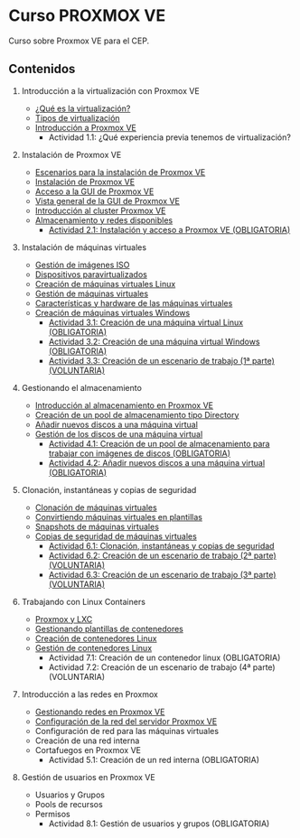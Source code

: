 # Curso PROXMOX VE
Curso sobre Proxmox VE para el CEP.

## Contenidos

1. Introducción a la virtualización con Proxmox VE
    * [¿Qué es la virtualización?](modulo1/virtualizacion.md)
    * [Tipos de virtualización](modulo1/tipos.md)
    * [Introducción a Proxmox VE](modulo1/proxmox.md)
        * Actividad 1.1: ¿Qué experiencia previa tenemos de virtualización?
    
2. Instalación de Proxmox VE
    * [Escenarios para la instalación de Proxmox VE](modulo2/escenarios.md)
    * [Instalación de Proxmox VE](modulo2/instalacion.md)
    * [Acceso a la GUI de Proxmox VE](modulo2/acceso.md)
    * [Vista general de la GUI de Proxmox VE](modulo2/vista_general.md)
    * [Introducción al cluster Proxmox VE](modulo2/introduccion_cluster.md)
    * [Almacenamiento y redes disponibles](modulo2/almacenamiento_redes.md)
        * [Actividad 2.1: Instalación y acceso a Proxmox VE (OBLIGATORIA)](modulo2/actividad1.md)

3. Instalación de máquinas virtuales
    * [Gestión de imágenes ISO](modulo3/iso.md)
    * [Dispositivos paravirtualizados](modulo3/paravirtualizados.md)
    * [Creación de máquinas virtuales Linux](modulo3/creacion_linux.md)
    * [Gestión de máquinas virtuales](modulo3/gestion.md)
    * [Características y hardware de las máquinas virtuales](modulo3/caracteristicas.md)
    * [Creación de máquinas virtuales Windows](modulo3/creacion_windows.md)
        * [Actividad 3.1: Creación de una máquina virtual Linux (OBLIGATORIA)](modulo3/actividad1.md)
        * [Actividad 3.2: Creación de una máquina virtual Windows (OBLIGATORIA)](modulo3/actividad2.md)
        * [Actividad 3.3: Creación de un escenario  de trabajo (1ª parte) (VOLUNTARIA)](modulo3/actividad3.md)

4. Gestionando el almacenamiento
    * [Introducción al almacenamiento en Proxmox VE](modulo4/almacenamiento.md)
    * [Creación de un pool de almacenamiento tipo Directory](modulo4/directory.md)
    * [Añadir nuevos discos a una máquina virtual](modulo4/nuevo_almacenamiento.md)
    * [Gestión de los discos de una máquina virtual](modulo4/gestion_almacenamiento.md)
        * [Actividad 4.1: Creación de un pool de almacenamiento para trabajar con imágenes de discos (OBLIGATORIA)](modulo4/actividad1.md)
        * [Actividad 4.2: Añadir nuevos discos a una máquina virtual (OBLIGATORIA)](modulo4/actividad2.md)

5. Clonación, instantáneas y copias de seguridad
    * [Clonación de máquinas virtuales](modulo5/clonacion.md)
    * [Convirtiendo máquinas virtuales en plantillas](modulo5/plantillas.md)
    * [Snapshots de máquinas virtuales](modulo5/snapshot.md)
    * [Copias de seguridad de máquinas virtuales](modulo5/backup.md)
        * [Actividad 6.1: Clonación, instantáneas y copias de seguridad](modulo5/actividad1.md)
        * [Actividad 6.2: Creación de un escenario  de trabajo (2ª parte) (VOLUNTARIA)](modulo5/actividad2.md)
        * [Actividad 6.3: Creación de un escenario  de trabajo (3ª parte) (VOLUNTARIA)](modulo5/actividad3.md)

6. Trabajando con Linux Containers
    * [Proxmox y LXC](modulo6/introduccion.md)
    * [Gestionando plantillas de contenedores](modulo6/plantillas.md)
    * [Creación de contenedores Linux](modulo6/contenedor.md)
    * [Gestión de contenedores Linux](modulo6/gestion.md)
        * Actividad 7.1: Creación de un contenedor linux (OBLIGATORIA)
        * Actividad 7.2: Creación de un escenario  de trabajo (4ª parte) (VOLUNTARIA)

7. Introducción a las redes en Proxmox
    * [Gestionando redes en Proxmox VE](modulo7/introduccion.md)
    * [Configuración de la red del servidor Proxmox VE](modulo7/red_servidor.md)
    * Configuración de red para las máquinas virtuales
    * Creación de una red interna
    * Cortafuegos en Proxmox VE
        * Actividad 5.1: Creación de un red interna (OBLIGATORIA)

8. Gestión de usuarios en Proxmox VE
    * Usuarios y Grupos
    * Pools de recursos
    * Permisos
        * Actividad 8.1: Gestión de usuarios y grupos (OBLIGATORIA)
